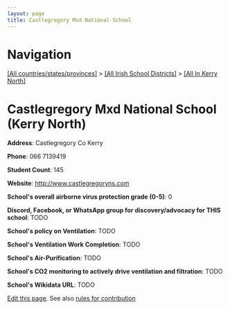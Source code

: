 ```yaml
---
layout: page
title: Castlegregory Mxd National School
---
```

# Navigation

[[All countries/states/provinces]](../../..) > [[All Irish School Districts]](../..) > [[All In Kerry North]](..)

# Castlegregory Mxd National School (Kerry North)

**Address**: Castlegregory Co Kerry

**Phone**: 066 7139419

**Student Count**: 145

**Website**: <http://www.castlegregoryns.com>

**School's overall airborne virus protection grade (0-5)**: 0

**Discord, Facebook, or WhatsApp group for discovery/advocacy for THIS school**: TODO

**School's policy on Ventilation**: TODO

**School's Ventilation Work Completion**: TODO

**School's Air-Purification**: TODO

**School's CO2 monitoring to actively drive ventilation and filtration**: TODO

**School's Wikidata URL**: TODO


[Edit this page](https://github.com/ventilate-schools/Ireland/edit/main/./Kerry_North/Castlegregory_Mxd_National_School.md). See also [rules for contribution](../../../contribution-rules/)